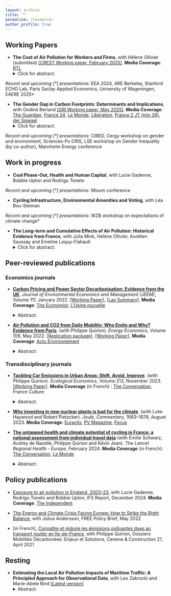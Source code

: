 ```yaml
---
layout: archive
title: ""
permalink: /research/
author_profile: true
---
```



## Working Papers

* __The Cost of Air Pollution for Workers and Firms__, with Hélène Ollivier (submitted) [[CREST Working paper, February 2025]](https://marionleroutier.github.io/files/LeroutierOllivier_2025_ap_firms_CRESTwp.pdf). __Media Coverage__: [RTL](https://www.rtl.fr/actu/debats-societe/pollution-de-l-air-voici-son-cout-astronomique-pour-la-sante-et-l-economie-en-france-7900502512)
    <details>
    <summary> Click for abstract: </summary>
    <br>
    <p align="justify"> This paper shows that even moderate air pollution levels, such as those in Europe, harm the economy by reducing firm performance. Using monthly firm-level data from France, we estimate the causal impact of fine particulate matter (PM2.5) on sales and worker absenteeism. Leveraging exogenous pollution shocks from local wind direction changes, we find that a 10 percent increase in monthly PM2.5 exposure reduces firm sales by 0.4 percent on average over the next two months, with sector-specific variation. Simultaneously, sick leave rises by 1 percent. However, this labor supply reduction explains only part of the sales decline. Our evidence suggests that air pollution also reduces worker productivity and dampens local demand. Aligning air quality with WHO guidelines would yield economic benefits on par with the costs of regulation or the health benefits from reduced mortality.
    </p>
    </details> 
  
_Recent and upcoming [*] presentations_: EEA 2024, ARE Berkeley, Stanford ECHO Lab, Paris Saclay Applied Economics, University of Wageningen, EAERE 2025*

* __The Gender Gap in Carbon Footprints: Determinants and Implications__, with Ondine Berland [[GRI Working paper, May 2025]](https://www.lse.ac.uk/granthaminstitute/publication/the-gender-gap-in-carbon-footprints-determinants-and-implications/). __Media Coverage__: [The Guardian](https://www.theguardian.com/environment/2025/may/14/car-use-and-meat-consumption-drive-emissions-gender-gap-research-suggests), [France 24](https://www.france24.com/en/europe/20250514-red-meat-cars-french-men-carbon-footprint-26-higher-than-women-study-finds), [Le Monde](https://www.lemonde.fr/planete/article/2025/05/17/plus-de-viande-rouge-et-de-grosses-voitures-pourquoi-les-hommes-emettent-plus-de-co2-que-les-femmes_6606499_3244.html), [Libération](https://www.liberation.fr/environnement/climat/empreinte-carbone-viande-rouge-et-voiture-creusent-lecart-entre-les-femmes-et-les-hommes-20250514_MOQY6FWAJBE3XMXXLROG6VAJ5A/), [France 2 JT (min 26)](https://www.franceinfo.fr/replay-jt/france-2/20-heures/jt-de-20h-du-jeudi-15-mai-2025_7209831.html), [der Spiegel](https://www.spiegel.de/wissenschaft/mensch/ernaehrung-und-verkehr-maenner-emittieren-26-mehr-emissionen-als-frauen-a-a7358f7c-5470-42af-b5ea-8ba8337b5460)
    <details>
    <summary> Click for abstract: </summary>
    <br>
    <p align="justify"> Understanding the distribution of carbon footprints across population groups is crucial for designing fair and acceptable climate policies. Using granular consumption data from France, we quantify the gender gap in carbon footprints related to food and transport and investigate its underlying drivers. We show that women emit 26% less carbon than men in these two sectors, which together account for half of the average individual carbon footprint. Socioeconomic factors, biological differences and gender differences in distances traveled explain part of the gap, but up to 38% remains unexplained. Red meat and car — high-emission goods often associated with male identity — account for most of the residual, highlighting the role of gender differences in preferences in shaping disparities in carbon footprints.
    </p>
    </details>

_Recent and upcoming [*] presentations_: CIRED, Cergy workshop on gender and environment, Sciences-Po CRIS, LSE workshop on Gender Inequality (by co-author), Mannheim Energy conference

## Work in progress
    
* __Coal Phase-Out, Health and Human Capital__, with Lucie Gadenne, Bobbie Upton and Rodrigo Toneto

_Recent and upcoming [*] presentations_: Misum conference

* __Cycling Infrastructure, Environmental Amenities and Voting__, with Léa Bou-Sleiman

_Recent and upcoming [*] presentations_: WZB workshop on expectations of climate change*

* __The Long-term and Cumulative Effects of Air Pollution: Historical Evidence from France__, with Julia Mink, Hélène Ollivier, Aurélien Saussay and Emeline Lequy-Flahault
    <details>
    <summary> Click for abstract: </summary>
    <br>
    <p align="justify"> This project aims to quantify the long-term societal cost of exposure to ambient air pollution. We consider a natural experiment that permanently decreased air pollution exposure in part of France in the 1980s: the early shutdown of coal and oil plants in the context of the transition to nuclear power. We use longitudinal census data combined with historical plant-level electricity data and an emission transport model to build novel measures of individual-level cumulative exposure to air pollution since the 1970s, accounting for lifelong residential history. We investigate the impact of air quality improvements induced by power plant closure on the health, educational and employment outcomes of exposed birth cohorts. 
    </p>
    </details> 

## Peer-reviewed publications 

### Economics journals

* __[Carbon Pricing and Power Sector Decarbonisation: Evidence from the UK](https://www.sciencedirect.com/science/article/pii/S0095069621001285?via%3Dihub)__. _Journal of Environmental Economics and Management (JEEM)_, Volume 111, January 2022. [[Working Paper]](https://marionleroutier.github.io/files/Leroutier_2021_wp_UK_tax.pdf), [[Lay Summary]](https://www.hhs.se/en/about-us/news/news-from-misum/2023/power-sector-decarbonisation/). __Media Coverage__: [The Economist](https://www.economist.com/finance-and-economics/2023/06/01/what-does-the-perfect-carbon-price-look-like),  [L'Usine nouvelle](https://www.usinenouvelle.com/editorial/au-royaume-uni-la-taxe-carbone-sur-la-production-electrique-a-booste-la-transition-du-secteur.N1168297)  
    <details>
    <summary> Abstract: </summary>
    <br>
    <p align="justify"> Decreasing greenhouse gas emissions from electricity generation is crucial to tackle climate change. Empirically, however, little is known about the effectiveness of existing economic instruments in the power sector. This paper examines the impact of the UK Carbon Price Support (CPS), a carbon tax implemented in the UK power sector in 2013. Relative to a synthetic control unit built from other European countries, I find that emissions from the UK power sector declined by 20 to 26 percent per year on average between 2013 and 2017. The tax operated via three mechanisms: a decrease in emissions at the intensive margin; the closure of some high-emission plants at the extensive margin; and a higher probability of closure for plants already at risk due to European air quality regulations.
    </p>
    </details>

* __[Air Pollution and CO2 from Daily Mobility: Who Emits and Why? Evidence from Paris](https://www.sciencedirect.com/science/article/pii/S0140988322001189)__. (with Philippe Quirion). _Energy Economics_, Volume 109, May 2022. [[Replication package]](https://osf.io/pnyzk/), [[Working Paper]](https://marionleroutier.github.io/files/LeroutierQuirion_2022_wp_emissions_Paris.pdf). __Media Coverage__: [Actu Environnement](https://www.actu-environnement.com/ae/news/pollution-air-etude-profil-conducteur-plus-emetteurs-paris-39481.php4)
    <details>
    <summary> Abstract: </summary>
    <br>
    <p align="justify"> Urban road transport is an important source of local pollution and carbon emissions. Designing effective and fair policies tackling these externalities requires understanding who contributes to emissions today. We estimate individual transport-induced pollution footprints combining a travel demand survey from the Paris area with NOx, PM2.5 and CO2 emission factors. We find that the top 20% emitters contribute 75-85% of emissions on a representative weekday. They combine longer distances travelled, a high car modal share and, especially for local pollutants, a higher emission intensity of car trips. Living in the suburbs, being a man and being employed are the most important characteristics associated with top emissions. Among the employed, those commuting from suburbs to suburbs, working at a factory, with atypical working hours or with a manual, shopkeeping or top executive occupation are more likely to be top emitters. Finally, policies targeting local pollution may be more regressive than those targeting CO2 emissions, due to the different correlation between income and the local pollutant vs. CO2 emission intensity of car trips.     
    </p>
    </details>


    
### Transdisciplinary journals
    
 * __[Tackling Car Emissions in Urban Areas: Shift, Avoid, Improve](https://www.sciencedirect.com/science/article/pii/S0921800923002148)__. (with Philippe Quirion). _Ecological Economics_, Volume 213, November 2023. [[Working Paper]](https://marionleroutier.github.io/files/LeroutierQuirion_2023_wp_ShiftAvoidImprove.pdf). __Media Coverage__ (in French) : [The Conversation](https://theconversation.com/le-velo-meilleur-atout-pour-reduire-la-pollution-et-les-temps-de-trajet-lexemple-de-lile-de-france-219509?utm_term=Autofeed&utm_medium=Social&utm_source=Twitter#Echobox=1704540784), France Culture
    <details>
    <summary> Abstract: </summary>
    <br>
    <p align="justify">  Car use imposes costly environmental externalities. We investigate to what extent car trips could be shifted to low-emission modes, avoided via teleworking, or improved via a transition to electric vehicles in the context of daily mobility in the Paris area. We derive counterfactual travel times for 45,000 car trips from a representative transport survey, and formulate modal shift scenarios including a maximum acceptable increase in travel time. For a daily travel time increase below 10 min, 46% of drivers could shift to e-bike – mostly – or public transit – rarely –, with half of them benefiting from a travel time decrease. Such modal shift would reduce daily mobility emissions by 15% and generate annual climate and health benefits worth €125 million. Factors such as living in the far suburbs, being male, or having a high income, are associated with inability to shift modes. Teleworking two days a week could save an additional 5% of emissions. Holding demand for mobility and public transport infrastructure fixed, greater emission reductions require improving cars' environmental performance via a transition to electric vehicles.
    </p>
    </details>

* __[Why investing in new nuclear plants is bad for the climate](https://www.sciencedirect.com/science/article/pii/S2542435123002817)__. (with Luke Haywood and Robert Pietzcker). _Joule, Commentary_, 1663–1678, August 2023. __Media Coverage__: [Euractiv](https://www.euractiv.com/section/energy-environment/news/investing-in-new-nuclear-is-bad-for-the-climate-green-advocates-say/), [PV Magazine](https://www.pv-magazine.com/2023/08/22/new-research-shows-renewables-are-more-profitable-than-nuclear-power/), [Focus](https://www.focus.de/earth/experten/drei-experten-rechnen-vor-warum-es-schlecht-fuers-klima-ist-neue-klimafreundliche-akw-zu-bauen_id_259649101.html)


* __[The untapped health and climate potential of cycling in France: a national assessment from individual travel data](https://www.thelancet.com/journals/lanepe/article/PIIS2666-7762(24)00040-1/fulltext#%20)__ (with Emilie Schwarz, Audrey de Nazelle, Philippe Quirion and Kévin Jean). _The Lancet Regional Health - Europe_, February 2024. __Media Coverage__ (in French): [The Conversation](https://theconversation.com/le-velo-un-potentiel-inexploite-pour-ameliorer-la-sante-et-le-climat-225010), [Le Monde](https://www.lemonde.fr/sciences/article/2024/02/23/le-velo-un-medicament-efficace-et-economique_6218083_1650684.html?lmd_medium=al&lmd_campaign=envoye-par-appli&lmd_creation=android&lmd_source=default)
    <details>
    <summary> Abstract: </summary>
    <br>
    <p align="justify">  Promoting active modes of transportation may generate important public health and climate mitigation benefits. We assess mortality and morbidity impacts of cycling in a country with relatively low levels of cycling, France, along with associated monetary benefits. We use individual data from a nationally-representative mobility survey conducted in 2019. We conducted a burden of disease analysis to assess the incidence of five chronic diseases and numbers of deaths prevented by cycling, based on national incidence and mortality data and dose-response relationships from meta-analyses. We assessed the corresponding direct medical cost savings and the intangible costs prevented based on the value of a statistical life year. The French adult (20-89 years) population was estimated to cycle on average of 1min 17sec per person per day in 2019, with important heterogeneity across gender and age. This yielded benefits of 1,919 (uncertainty interval, UI: 1,101-2,736) premature deaths and 5,963 (UI: 3,178-8,749) chronic disease cases prevented, with males enjoying nearly 75% of these benefits. Direct medical costs prevented were estimated at €191 million (UI: 98-285) annually, while the corresponding intangible costs were nearly 25 times higher (€4.8 billion, UI: 3.0-6.5). On average, €1.02 (UI: 0.59-1.62) of intangible costs were prevented for every km cycled. Shifting 25% of short car trips to biking would yield approximatively a 2-fold increase in the number of deaths prevented, while also reducing CO2 emissions by 0.257 MtCO2e (UI: 0.231-0.288). 
    </p>
    </details>


## Policy publications
* [Exposure to air pollution in England, 2003–23](https://ifs.org.uk/publications/exposure-air-pollution-england-2003-23), with Lucie Gadenne, Rodrigo Toneto and Bobbie Upton, IFS Report, December 2024. __Media Coverage__: [The Independent](https://www.independent.co.uk/climate-change/news/research-england-institute-for-fiscal-studies-world-health-organisation-covid-b2659805.html)
   
* [The Energy and Climate Crisis Facing Europe: How to Strike the Right Balance](https://freepolicybriefs.org/2022/05/24/energy-climate-crisis-europe/), with Julius Andersson, FREE Policy Brief, May 2022
  
* [in French], [Connaître et réduire les émissions polluantes dues au transport routier en Ile-de-France](https://www.construction21.org/france/articles/h/dossier-mobilites-26-connaitre-et-reduire-les-emissions-polluantes-dues-au-transport-routier-en-ile-de-france.html), with Philippe Quirion, Dossiers Mobilités Décarbonées: Enjeux et Solutions, Cerema & Construction 21, April 2021

## Resting 
             
* __Estimating the Local Air Pollution Impacts of Maritime Traffic: A Principled Approach for Observational Data__, with Leo Zabrocki and Marie-Abele Bind [[Latest version]](https://marionleroutier.github.io/files/ZabrockiLeroutierBind_2022_wp_pollution_boats.pdf)
    <details>
    <summary> Abstract: </summary>
    <br>
    <p align="justify"> We propose a new approach to estimate the causal effects of maritime traffic on air pollution when natural or policy experiments are not available. We apply this method to the case of Marseille, a large Mediterranean port city, where air pollution emitted by cruise vessels is a growing concern. Using a recent matching algorithm designed for time series data, we create hypothetical randomized experiments to estimate the change in local air pollution caused by a short-term increase in cruise traffic. We then rely on randomization inference to compute nonparametric 95% uncertainty intervals. We find that cruise vessels’ arrivals have large impacts on city-level hourly concentrations of nitrogen dioxide, particulate matter, and sulfur dioxide. At the daily level, road traffic seems however to have a much larger impact than cruise traffic. Our procedure also helps assess in a transparent manner the identification challenges specific to this type of high-frequency time series data.
    </p>
    </details>

